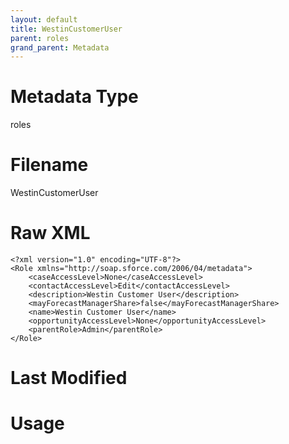 ```yaml
---
layout: default
title: WestinCustomerUser
parent: roles
grand_parent: Metadata
---
```

# Metadata Type
roles


# Filename 
WestinCustomerUser


# Raw XML
```
<?xml version="1.0" encoding="UTF-8"?>
<Role xmlns="http://soap.sforce.com/2006/04/metadata">
    <caseAccessLevel>None</caseAccessLevel>
    <contactAccessLevel>Edit</contactAccessLevel>
    <description>Westin Customer User</description>
    <mayForecastManagerShare>false</mayForecastManagerShare>
    <name>Westin Customer User</name>
    <opportunityAccessLevel>None</opportunityAccessLevel>
    <parentRole>Admin</parentRole>
</Role>
```


# Last Modified


# Usage
